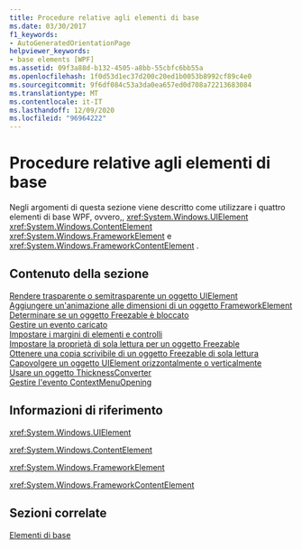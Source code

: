 ```yaml
---
title: Procedure relative agli elementi di base
ms.date: 03/30/2017
f1_keywords:
- AutoGeneratedOrientationPage
helpviewer_keywords:
- base elements [WPF]
ms.assetid: 09f3a88d-b132-4505-a8bb-55cbfc6bb55a
ms.openlocfilehash: 1f0d53d1ec37d200c20ed1b0053b8992cf89c4e0
ms.sourcegitcommit: 9f6df084c53a3da0ea657ed0d708a72213683084
ms.translationtype: MT
ms.contentlocale: it-IT
ms.lasthandoff: 12/09/2020
ms.locfileid: "96964222"
---
```

# <a name="base-elements-how-to-topics"></a>Procedure relative agli elementi di base
Negli argomenti di questa sezione viene descritto come utilizzare i quattro elementi di base WPF, ovvero,, <xref:System.Windows.UIElement> <xref:System.Windows.ContentElement> <xref:System.Windows.FrameworkElement> e <xref:System.Windows.FrameworkContentElement> .  
  
## <a name="in-this-section"></a>Contenuto della sezione  
 [Rendere trasparente o semitrasparente un oggetto UIElement](how-to-make-a-uielement-transparent-or-semi-transparent.md)  
 [Aggiungere un'animazione alle dimensioni di un oggetto FrameworkElement](how-to-animate-the-size-of-a-frameworkelement.md)  
 [Determinare se un oggetto Freezable è bloccato](how-to-determine-whether-a-freezable-is-frozen.md)  
 [Gestire un evento caricato](how-to-handle-a-loaded-event.md)  
 [Impostare i margini di elementi e controlli](how-to-set-margins-of-elements-and-controls.md)  
 [Impostare la proprietà di sola lettura per un oggetto Freezable](how-to-make-a-freezable-read-only.md)  
 [Ottenere una copia scrivibile di un oggetto Freezable di sola lettura](how-to-obtain-a-writable-copy-of-a-read-only-freezable.md)  
 [Capovolgere un oggetto UIElement orizzontalmente o verticalmente](how-to-flip-a-uielement-horizontally-or-vertically.md)  
 [Usare un oggetto ThicknessConverter](how-to-use-a-thicknessconverter-object.md)  
 [Gestire l'evento ContextMenuOpening](how-to-handle-the-contextmenuopening-event.md)  
  
## <a name="reference"></a>Informazioni di riferimento  
 <xref:System.Windows.UIElement>  
  
 <xref:System.Windows.ContentElement>  
  
 <xref:System.Windows.FrameworkElement>  
  
 <xref:System.Windows.FrameworkContentElement>  
  
## <a name="related-sections"></a>Sezioni correlate  
 [Elementi di base](base-elements.md)
